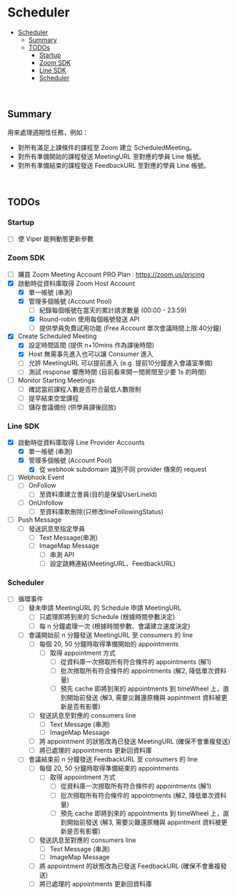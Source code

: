 # Scheduler

- [Scheduler](#scheduler)
  - [Summary](#summary)
  - [TODOs](#todos)
    - [Startup](#startup)
    - [Zoom SDK](#zoom-sdk)
    - [Line SDK](#line-sdk)
    - [Scheduler](#scheduler-1)

<br>

## Summary

用來處理週期性任務，例如：

- 對所有滿足上課條件的課程至 Zoom 建立 ScheduledMeeting。
- 對所有準備開始的課程發送 MeetingURL 至對應的學員 Line 帳號。
- 對所有準備結束的課程發送 FeedbackURL 至對應的學員 Line 帳號。

<br>

## TODOs

### Startup

- [ ] 使 Viper 能夠動態更新參數

### Zoom SDK

- [ ] 購買 Zoom Meeting Account PRO Plan : https://zoom.us/pricing
- [x] 啟動時從資料庫取得 Zoom Host Account
  - [x] 單一帳號 (串測)
  - [x] 管理多個帳號 (Account Pool)
    - [ ] 紀錄每個帳號在當天的累計請求數量 (00:00 - 23:59)
    - [x] Round-robin 使用每個帳號發送 API
    - [ ] 提供學員免費試用功能 (Free Account 單次會議時間上限:40分鐘)
- [x] Create Scheduled Meeting
  - [x] 設定時間區間 (提供 n+10mins 作為課後時間)
  - [x] Host 無需事先進入也可以讓 Consumer 進入
  - [ ] 允許 MeetingURL 可以提前進入 (e.g. 提前10分鐘進入會議室準備)
  - [ ] 測試 response 響應時間 (目前看來開一間房間至少要 1s 的時間)
- [ ] Monitor Starting Meetings
  - [ ] 確認當前課程人數是否符合最低人數限制
  - [ ] 提早結束空堂課程
  - [ ] 儲存會議備份 (供學員課後回放)

### Line SDK

- [x] 啟動時從資料庫取得 Line Provider Accounts
  - [x] 單一帳號 (串測)
  - [x] 管理多個帳號 (Account Pool)
    - [x] 從 webhook subdomain 識別不同 provider 傳來的 request
- [ ] Webhook Event
  - [ ] OnFollow
    - [ ] 至資料庫建立會員(目的是保留UserLineId)
  - [ ] OnUnfollow
    - [ ] 至資料庫軟刪除(只修改lineFollowingStatus)
- [ ] Push Message
  - [ ] 發送訊息至指定學員
    - [ ] Text Message(串測)
    - [ ] ImageMap Message
      - [ ] 串測 API
      - [ ] 設定跳轉連結(MeetingURL、FeedbackURL)

### Scheduler

- [ ] 循環事件
  - [ ] 替未申請 MeetingURL 的 Schedule 申請 MeetingURL
    - [ ] 只處理即將到來的 Schedule (根據時間參數決定)
    - [ ] 每 n 分鐘處理一次 (根據時間參數、會議建立速度決定)
  - [ ] 會議開始前 n 分鐘發送 MeetingURL 至 consumers 的 line
    - [ ] 每個 20, 50 分鐘時取得準備開始的 appointments 
      - [ ] 取得 appointment 方式
        - [ ] 從資料庫一次撈取所有符合條件的 appointments (解1)
        - [ ] 批次撈取所有符合條件的 appointments (解2, 降低單次資料量)
        - [ ] 預先 cache 即將到來的 appointments 到 timeWheel 上，直到開始前發送 (解3, 需要災難還原機與 appintment 資料被更新是否有影響)
    - [ ] 發送訊息至對應的 consumers line
      - [ ] Text Message (串測)
      - [ ] ImageMap Message
    - [ ] 將 appointment 的狀態改為已發送 MeetingURL (確保不會重複發送)
    - [ ] 將已處理的 appointments 更新回資料庫
  - [ ] 會議結束前 n 分鐘發送 FeedbackURL 至 consumers 的 line
    - [ ] 每個 20, 50 分鐘時取得準備結束的 appointments 
      - [ ] 取得 appointment 方式
        - [ ] 從資料庫一次撈取所有符合條件的 appointments (解1)
        - [ ] 批次撈取所有符合條件的 appointments (解2, 降低單次資料量)
        - [ ] 預先 cache 即將到來的 appointments 到 timeWheel 上，直到開始前發送 (解3, 需要災難還原機與 appintment 資料被更新是否有影響)
    - [ ] 發送訊息至對應的 consumers line
      - [ ] Text Message (串測)
      - [ ] ImageMap Message
    - [ ] 將 appointment 的狀態改為已發送 FeedbackURL (確保不會重複發送)
    - [ ] 將已處理的 appointments 更新回資料庫
